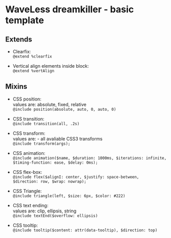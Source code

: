 # WaveLess dreamkiller - basic template

## Extends ##
* Clearfix:  
`@extend %clearfix`

* Vertical align elements inside block:  
`@extend %vertAlign`


## Mixins ##
* CSS position:  
values are: absolute, fixed, relative  
`@include position(absolute, auto, 0, auto, 0)`

* CSS transition:  
`@include transition(all, .2s)`

* CSS transform:  
values are: - all avaliable CSS3 transforms  
`@include transform(args);`

* CSS animation:  
`@include animation($name, $duration: 1000ms, $iterations: infinite, $timing-function: ease, $delay: 0ms);`

* CSS flex-box:  
`@include flex($alignI: center, $justify: space-between,  $direction: row, $wrap: nowrap);`

* CSS Triangle:  
`@include triangle(left, $size: 6px, $color: #222)`

* CSS text ending:  
values are: clip, ellipsis, string  
`@include textEnd($overflow: ellipsis)`

* CSS tooltip:  
`@include tooltip($content: attr(data-tooltip), $direction: top)`